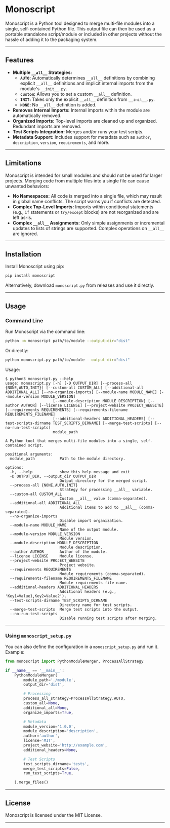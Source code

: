# Monoscript

Monoscript is a Python tool designed to merge multi-file modules into a single, self-contained Python file. This output file can then be used as a portable standalone script/module or included in other projects without the hassle of adding it to the packaging system.

---

## Features

- **Multiple `__all__` Strategies:**
  - **`AUTO`:** Automatically determines `__all__` definitions by combining explicit `__all__` definitions and implicit internal imports from the module's `__init__.py`.
  - **`custom`:** Allows you to set a custom `__all__` definition.
  - **`INIT`:** Takes only the explicit `__all__` definition from `__init__.py`.
  - **`NONE`:** No `__all__` definition is added.
- **Removes Internal Imports:** Internal imports within the module are automatically removed.
- **Organized Imports:** Top-level imports are cleaned up and organized. Redundant imports are removed.
- **Test Scripts Integration:**  Merges and/or runs your test scripts.
- **Metadata Support:** Includes support for metadata such as `author`, `description`, `version`, `requirements`, and more.

---

## Limitations

Monoscript is intended for small modules and should not be used for larger projects. Merging code from multiple files into a single file can cause unwanted behaviors:

- **No Namespaces:** All code is merged into a single file, which may result in global name conflicts. The script warns you if conflicts are detected.
- **Complex Top-Level Imports:** Imports within conditional statements (e.g., `if` statements or `try/except` blocks) are not reorganized and are left as-is.
- **Complex `__all__` Assignments:** Only simple assignments or incremental updates to lists of strings are supported. Complex operations on `__all__` are ignored.

---

## Installation

Install Monoscript using pip:

```bash
pip install monoscript
```

Alternatively, download `monoscript.py` from releases and use it directly.

---

## Usage
### Command Line
Run Monoscript via the command line:

```bash
python -m monoscript path/to/module --output-dir="dist"
```

Or directly:

```bash
python monoscript.py path/to/module --output-dir="dist"
```

Usage:
```
$ python3 monoscript.py --help
usage: monoscript.py [-h] [-D OUTPUT_DIR] [--process-all {NONE,AUTO,INIT}] [--custom-all CUSTOM_ALL] [--additional-all ADDITIONAL_ALL] [--no-organize-imports] [--module-name MODULE_NAME] [--module-version MODULE_VERSION]
                     [--module-description MODULE_DESCRIPTION] [--author AUTHOR] [--license LICENSE] [--project-website PROJECT_WEBSITE] [--requirements REQUIREMENTS] [--requirements-filename REQUIREMENTS_FILENAME]
                     [--additional-headers ADDITIONAL_HEADERS] [--test-scripts-dirname TEST_SCRIPTS_DIRNAME] [--merge-test-scripts] [--no-run-test-scripts]
                     module_path

A Python tool that merges multi-file modules into a single, self-contained script.

positional arguments:
  module_path           Path to the module directory.

options:
  -h, --help            show this help message and exit
  -D OUTPUT_DIR, --output_dir OUTPUT_DIR
                        Output directory for the merged script.
  --process-all {NONE,AUTO,INIT}
                        Strategy for processing __all__ variable.
  --custom-all CUSTOM_ALL
                        Custom __all__ value (comma-separated).
  --additional-all ADDITIONAL_ALL
                        Additional items to add to __all__ (comma-separated).
  --no-organize-imports
                        Disable import organization.
  --module-name MODULE_NAME
                        Name of the output module.
  --module-version MODULE_VERSION
                        Module version.
  --module-description MODULE_DESCRIPTION
                        Module description.
  --author AUTHOR       Author of the module.
  --license LICENSE     Module license.
  --project-website PROJECT_WEBSITE
                        Project website.
  --requirements REQUIREMENTS
                        Module requirements (comma-separated).
  --requirements-filename REQUIREMENTS_FILENAME
                        Module requirements file name.
  --additional-headers ADDITIONAL_HEADERS
                        Additional headers (e.g., 'Key1=Value1,Key2=Value2').
  --test-scripts-dirname TEST_SCRIPTS_DIRNAME
                        Directory name for test scripts.
  --merge-test-scripts  Merge test scripts into the output.
  --no-run-test-scripts
                        Disable running test scripts after merging.

```

---

### Using `monoscript_setup.py`

You can also define the configuration in a `monoscript_setup.py` and run it. Example:

```python
from monoscript import PythonModuleMerger, ProcessAllStrategy

if __name__ == '__main__':
    PythonModuleMerger(
        module_path='./module',
        output_dir='dist',

        # Processing
        process_all_strategy=ProcessAllStrategy.AUTO,
        custom_all=None,
        additional_all=None,
        organize_imports=True,

        # Metadata
        module_version='1.0.0',
        module_description='description',
        author='author',
        license='MIT',
        project_website='http://example.com',
        additional_headers=None,

        # Test Scripts
        test_scripts_dirname='tests',
        merge_test_scripts=False,
        run_test_scripts=True,

    ).merge_files()
```

---

## License

Monoscript is licensed under the MIT License.

---

